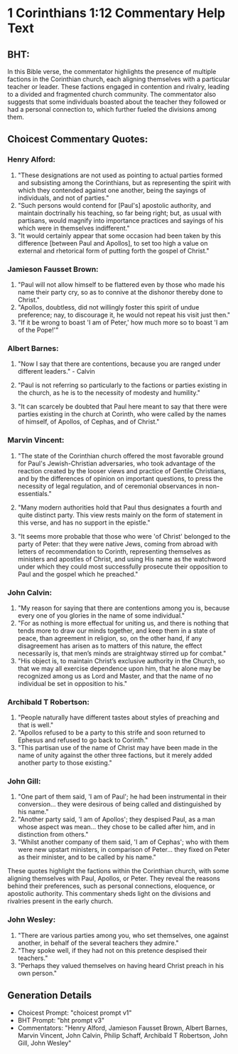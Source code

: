 # 1 Corinthians 1:12 Commentary Help Text

## BHT:
In this Bible verse, the commentator highlights the presence of multiple factions in the Corinthian church, each aligning themselves with a particular teacher or leader. These factions engaged in contention and rivalry, leading to a divided and fragmented church community. The commentator also suggests that some individuals boasted about the teacher they followed or had a personal connection to, which further fueled the divisions among them.

## Choicest Commentary Quotes:
### Henry Alford:
1. "These designations are not used as pointing to actual parties formed and subsisting among the Corinthians, but as representing the spirit with which they contended against one another, being the sayings of individuals, and not of parties."
2. "Such persons would contend for [Paul's] apostolic authority, and maintain doctrinally his teaching, so far being right; but, as usual with partisans, would magnify into importance practices and sayings of his which were in themselves indifferent."
3. "It would certainly appear that some occasion had been taken by this difference [between Paul and Apollos], to set too high a value on external and rhetorical form of putting forth the gospel of Christ."

### Jamieson Fausset Brown:
1. "Paul will not allow himself to be flattered even by those who made his name their party cry, so as to connive at the dishonor thereby done to Christ."
2. "Apollos, doubtless, did not willingly foster this spirit of undue preference; nay, to discourage it, he would not repeat his visit just then."
3. "If it be wrong to boast 'I am of Peter,' how much more so to boast 'I am of the Pope!'"

### Albert Barnes:
1. "Now I say that there are contentions, because you are ranged under different leaders." - Calvin

2. "Paul is not referring so particularly to the factions or parties existing in the church, as he is to the necessity of modesty and humility." 

3. "It can scarcely be doubted that Paul here meant to say that there were parties existing in the church at Corinth, who were called by the names of himself, of Apollos, of Cephas, and of Christ."

### Marvin Vincent:
1. "The state of the Corinthian church offered the most favorable ground for Paul's Jewish-Christian adversaries, who took advantage of the reaction created by the looser views and practice of Gentile Christians, and by the differences of opinion on important questions, to press the necessity of legal regulation, and of ceremonial observances in non-essentials."

2. "Many modern authorities hold that Paul thus designates a fourth and quite distinct party. This view rests mainly on the form of statement in this verse, and has no support in the epistle."

3. "It seems more probable that those who were 'of Christ' belonged to the party of Peter: that they were native Jews, coming from abroad with letters of recommendation to Corinth, representing themselves as ministers and apostles of Christ, and using His name as the watchword under which they could most successfully prosecute their opposition to Paul and the gospel which he preached."

### John Calvin:
1. "My reason for saying that there are contentions among you is, because every one of you glories in the name of some individual."
2. "For as nothing is more effectual for uniting us, and there is nothing that tends more to draw our minds together, and keep them in a state of peace, than agreement in religion, so, on the other hand, if any disagreement has arisen as to matters of this nature, the effect necessarily is, that men’s minds are straightway stirred up for combat."
3. "His object is, to maintain Christ’s exclusive authority in the Church, so that we may all exercise dependence upon him, that he alone may be recognized among us as Lord and Master, and that the name of no individual be set in opposition to his."

### Archibald T Robertson:
1. "People naturally have different tastes about styles of preaching and that is well." 
2. "Apollos refused to be a party to this strife and soon returned to Ephesus and refused to go back to Corinth."
3. "This partisan use of the name of Christ may have been made in the name of unity against the other three factions, but it merely added another party to those existing."

### John Gill:
1. "One part of them said, 'I am of Paul'; he had been instrumental in their conversion... they were desirous of being called and distinguished by his name."
2. "Another party said, 'I am of Apollos'; they despised Paul, as a man whose aspect was mean... they chose to be called after him, and in distinction from others."
3. "Whilst another company of them said, 'I am of Cephas'; who with them were new upstart ministers, in comparison of Peter... they fixed on Peter as their minister, and to be called by his name."

These quotes highlight the factions within the Corinthian church, with some aligning themselves with Paul, Apollos, or Peter. They reveal the reasons behind their preferences, such as personal connections, eloquence, or apostolic authority. This commentary sheds light on the divisions and rivalries present in the early church.

### John Wesley:
1. "There are various parties among you, who set themselves, one against another, in behalf of the several teachers they admire."
2. "They spoke well, if they had not on this pretence despised their teachers."
3. "Perhaps they valued themselves on having heard Christ preach in his own person."


## Generation Details
- Choicest Prompt: "choicest prompt v1"
- BHT Prompt: "bht prompt v3"
- Commentators: "Henry Alford, Jamieson Fausset Brown, Albert Barnes, Marvin Vincent, John Calvin, Philip Schaff, Archibald T Robertson, John Gill, John Wesley"
